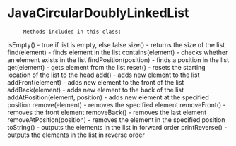 # JavaCircularDoublyLinkedList

         Methods included in this class: 

isEmpty() 				      - true if list is empty, else false
size()					        - returns the size of the list
find(element)		        - finds element in the list
contains(element) 		  - checks whether an element exists in the list
findPosition(position)  - finds a position in the list
get(element) 			      - gets element from the list
reset() 				        - resets the starting location of the list to the head
add() 					        - adds new element to the list
addFront(element) 		  - adds new element to the front of the list
addBack(element) 		    - adds new element to the back of the list
addAtPosition(element, position) - adds new element at the specified position
remove(element) 		    - removes the specified element
removeFront() 			    - removes the front element
removeBack() 			      - removes the last element
removeAtPosition(position) - removes the element in the specified position
toString() 			        - outputs the elements in the list in forward order
printReverse() 		      - outputs the elements in the list in reverse order
